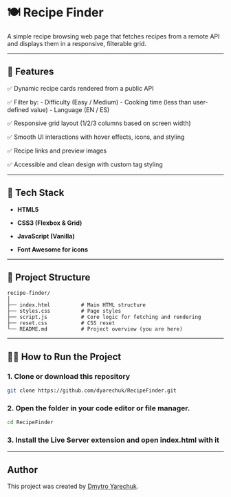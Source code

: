 # 🍽️ Recipe Finder

A simple recipe browsing web page that fetches recipes from a remote API and displays them in a responsive, filterable grid.

---

## 🚀 Features

✅ Dynamic recipe cards rendered from a public API

✅ Filter by:
    - Difficulty (Easy / Medium)
    - Cooking time (less than user-defined value)
    - Language (EN / ES)

✅ Responsive grid layout (1/2/3 columns based on screen width)

✅ Smooth UI interactions with hover effects, icons, and styling

✅ Recipe links and preview images

✅ Accessible and clean design with custom tag styling

---

## 💠 Tech Stack

- **HTML5**

- **CSS3 (Flexbox & Grid)**

- **JavaScript (Vanilla)**

- **Font Awesome for icons**

---

## 📆 Project Structure

```
recipe-finder/
│
├── index.html          # Main HTML structure
├── styles.css          # Page styles
├── script.js           # Core logic for fetching and rendering
├── reset.css           # CSS reset
└── README.md           # Project overview (you are here)
```

---

## 🧑‍💻 How to Run the Project

### 1. Clone or download this repository

```bash
git clone https://github.com/dyarechuk/RecipeFinder.git
```

### 2. Open the folder in your code editor or file manager.

```bash
cd RecipeFinder
```

### 3. Install the Live Server extension and open index.html with it

---

## Author

This project was created by [Dmytro Yarechuk](https://github.com/Dyarechuk).